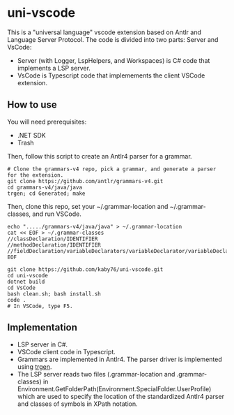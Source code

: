 # uni-vscode

This is a "universal language" vscode extension based on Antlr
and Language Server Protocol. The code is divided into two parts:
Server and VsCode:

* Server (with Logger, LspHelpers, and Workspaces) is C# code that
implements a LSP server.
* VsCode is Typescript code that implemements the client VSCode
extension.

## How to use

You will need prerequisites:

* .NET SDK
* Trash

Then, follow this script to create an Antlr4 parser for a grammar.

    # Clone the grammars-v4 repo, pick a grammar, and generate a parser for the extension.
    git clone https://github.com/antlr/grammars-v4.git
    cd grammars-v4/java/java
    trgen; cd Generated; make

Then, clone this repo, set your ~/.grammar-location and ~/.grammar-classes, and run VSCode.

    echo "...../grammars-v4/java/java" > ~/.grammar-location
    cat << EOF > ~/.grammar-classes
    //classDeclaration/IDENTIFIER
    //methodDeclaration/IDENTIFIER
    //fieldDeclaration/variableDeclarators/variableDeclarator/variableDeclaratorId/IDENTIFIER
    EOF

    git clone https://github.com/kaby76/uni-vscode.git
    cd uni-vscode
    dotnet build
    cd VsCode
    bash clean.sh; bash install.sh
    code .
    # In VSCode, type F5.


## Implementation

* LSP server in C#.
* VSCode client code in Typescript.
* Grammars are implemented in Antlr4. The parser driver is implemented
using [trgen](https://github.com/kaby76/Domemtech.Trash/tree/main/trgen).
* The LSP server reads two files (.grammar-location and .grammar-classes)
in Environment.GetFolderPath(Environment.SpecialFolder.UserProfile) which
are used to specify the location of the standardized Antlr4 parser and
classes of symbols in XPath notation.
